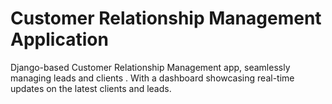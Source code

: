 # Customer Relationship Management Application
 Django-based Customer Relationship Management app, seamlessly managing leads and clients . With a dashboard showcasing real-time updates on the latest clients and leads.
